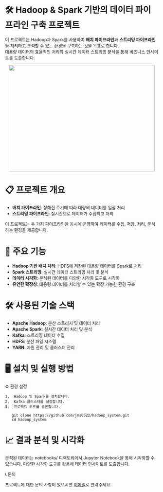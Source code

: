 # 🛠️ Hadoop & Spark 기반의 데이터 파이프라인 구축 프로젝트

 이 프로젝트는 Hadoop과 Spark를 사용하여 **배치 파이프라인**과 **스트리밍 파이프라인**을 처리하고 분석할 수 있는 환경을 구축하는 것을 목표로 합니다.
   <br>
   대용량 데이터의 효율적인 처리와 실시간 데이터 스트리밍 분석을 통해 비즈니스 인사이트를 도출합니다.

<p align="center">
  <img src="https://media.giphy.com/media/usXZmmgP9Z7kf39fnq/giphy.gif" width="480" height="350" />
</p>
<p align="center">
  <a href="https://giphy.com/gifs/pudgypenguins-data-engineering-doesnt-lie-usXZmmgP9Z7kf39fnq"></a>
</p>

# 📋 프로젝트 개요

- **배치 파이프라인**: 정해진 주기에 따라 대량의 데이터를 일괄 처리
- **스트리밍 파이프라인**: 실시간으로 데이터가 수집되고 처리

이 프로젝트는 두 가지 파이프라인을 동시에 운영하여 데이터를 수집, 저장, 처리, 분석하는 환경을 제공합니다. 

# 🚀 주요 기능

- **Hadoop 기반 배치 처리**: HDFS에 저장된 대용량 데이터를 Spark로 처리
- **Spark 스트리밍**: 실시간 데이터 스트리밍 처리 및 분석
- **데이터 시각화**: 분석된 데이터를 다양한 시각화 도구로 시각화
- **유연한 확장성**: 대용량 데이터를 처리할 수 있는 확장 가능한 환경 구축

# 🛠️ 사용된 기술 스택

- **Apache Hadoop**: 분산 스토리지 및 데이터 처리
- **Apache Spark**: 실시간 데이터 처리 및 분석
- **Kafka**: 스트리밍 데이터 수집
- **HDFS**: 분산 파일 시스템
- **YARN**: 자원 관리 및 클러스터 관리

# 🖥️ 설치 및 실행 방법

⚙️ 환경 설정

	1.	Hadoop 및 Spark를 설치합니다.
	2.	Kafka 클러스터를 설정합니다.
	3.	프로젝트 코드를 클론합니다.

       git clone https://github.com/jms0522/hadoop_system.git
       cd hadoop_system
   
# 📈 결과 분석 및 시각화

분석된 데이터는 notebooks/ 디렉토리에서 Jupyter Notebook을 통해 시각화할 수 있습니다. 다양한 시각화 도구를 활용해 데이터 인사이트를 도출합니다.

📞 문의

프로젝트에 대한 문의 사항이 있으시면 [이메일](jiseo33668@gmail.com)로 연락주세요.
